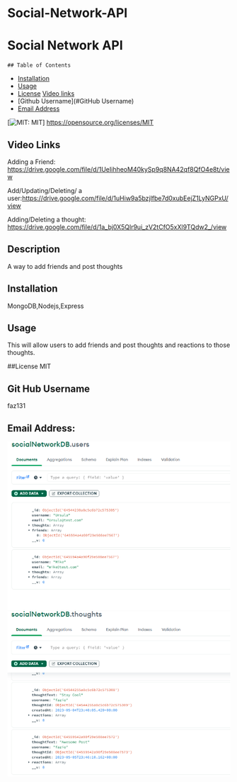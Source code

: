# Social-Network-API

<h1>Social Network API</h1>

    ## Table of Contents
  - [Installation](#installation)
  - [Usage](#Usage)   
  - [License](#License)
    [Video links](#Video)
  - [Github Username](#GitHub Username)
  - [Email Address](#Email)




  [![MIT: MIT](https://img.shields.io/badge/License-MIT-yellow.svg)]
  https://opensource.org/licenses/MIT

 
 ## Video Links
 Adding a Friend: https://drive.google.com/file/d/1UeIihheoM40kySp9q8NA42qf8QfO4e8t/view

 Add/Updating/Deleting/ a user:https://drive.google.com/file/d/1uHiw9a5bzjlfbe7d0xubEejZ1LyNGPxU/view

 Adding/Deleting a thought: https://drive.google.com/file/d/1a_bj0X5Qlr9ui_zV2tCfO5xXl9TQdw2_/view
 
 
  ## Description
  A way to add friends and post thoughts

 
 
  ## Installation 
MongoDB,Nodejs,Express



## Usage
This will allow users to add friends and post thoughts and reactions to those thoughts.



##License
MIT



## Git Hub Username
faz131



## Email Address:
 

![UserDB](./Assets/images/UsersDB.PNG)
![ThoughtDB](./Assets/images/ThoughtsDB.PNG)